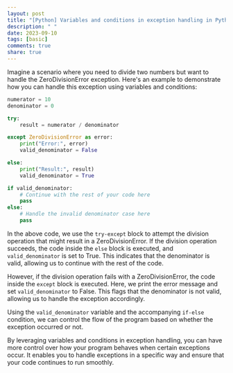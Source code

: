 ```yaml
---
layout: post
title: "[Python] Variables and conditions in exception handling in Python"
description: " "
date: 2023-09-10
tags: [basic]
comments: true
share: true
---
```


Imagine a scenario where you need to divide two numbers but want to handle the ZeroDivisionError exception. Here's an example to demonstrate how you can handle this exception using variables and conditions:

```python
numerator = 10
denominator = 0

try:
    result = numerator / denominator

except ZeroDivisionError as error:
    print("Error:", error)
    valid_denominator = False

else:
    print("Result:", result)
    valid_denominator = True

if valid_denominator:
    # Continue with the rest of your code here
    pass
else:
    # Handle the invalid denominator case here
    pass
```

In the above code, we use the `try-except` block to attempt the division operation that might result in a ZeroDivisionError. If the division operation succeeds, the code inside the `else` block is executed, and `valid_denominator` is set to True. This indicates that the denominator is valid, allowing us to continue with the rest of the code.

However, if the division operation fails with a ZeroDivisionError, the code inside the `except` block is executed. Here, we print the error message and set `valid_denominator` to False. This flags that the denominator is not valid, allowing us to handle the exception accordingly.

Using the `valid_denominator` variable and the accompanying `if-else` condition, we can control the flow of the program based on whether the exception occurred or not.

By leveraging variables and conditions in exception handling, you can have more control over how your program behaves when certain exceptions occur. It enables you to handle exceptions in a specific way and ensure that your code continues to run smoothly.